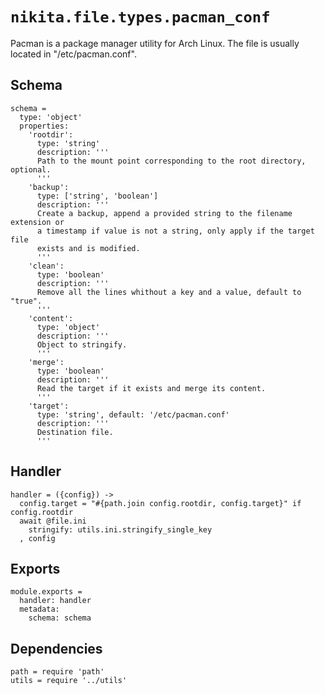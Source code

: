 
# `nikita.file.types.pacman_conf`

Pacman is a package manager utility for Arch Linux. The file is usually located 
in "/etc/pacman.conf".
  
## Schema

    schema =
      type: 'object'
      properties:
        'rootdir':
          type: 'string'
          description: '''
          Path to the mount point corresponding to the root directory, optional.
          '''
        'backup':
          type: ['string', 'boolean']
          description: '''
          Create a backup, append a provided string to the filename extension or
          a timestamp if value is not a string, only apply if the target file
          exists and is modified.
          '''
        'clean':
          type: 'boolean'
          description: '''
          Remove all the lines whithout a key and a value, default to "true".
          '''
        'content':
          type: 'object'
          description: '''
          Object to stringify.
          '''
        'merge':
          type: 'boolean'
          description: '''
          Read the target if it exists and merge its content.
          '''
        'target':
          type: 'string', default: '/etc/pacman.conf'
          description: '''
          Destination file.
          '''
          
## Handler

    handler = ({config}) ->
      config.target = "#{path.join config.rootdir, config.target}" if config.rootdir
      await @file.ini
        stringify: utils.ini.stringify_single_key
      , config

## Exports

    module.exports =
      handler: handler
      metadata:
        schema: schema

## Dependencies

    path = require 'path'
    utils = require '../utils'
